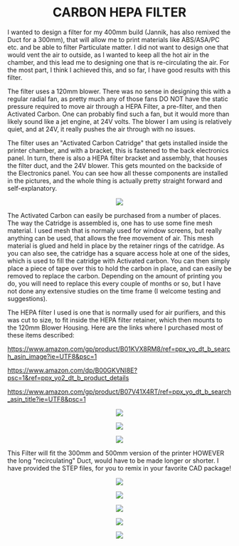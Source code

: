 
<h1 align="center">CARBON HEPA FILTER </h1>

I wanted to design a filter for my 400mm build (Jannik, has also remixed the Duct for a 300mm), that will allow me to print materials like ABS/ASA/PC etc. and be able to filter Particulate matter.
I did not want to design one that would vent the air to outside, as I wanted to keep all the hot air in the chamber, and this lead me to designing one
that is re-circulating the air.  For the most part, I think I achieved this, and so far, I have good results with this filter.

The filter uses a 120mm blower.  There was no sense in designing this with a regular radial fan, as pretty much any of those fans DO NOT have the
static pressure required to move air through a HEPA Filter, a pre-filter, and then Activated Carbon.  One can probably find such a fan, but it would more
than likely sound like a jet engine, at 24V volts.  The blower I am using is relatively quiet, and at 24V, it really pushes the air through with no issues.

The filter uses an "Activated Carbon Catridge" that gets installed inside the printer chamber, and with a bracket, this is fastened to the back electronics panel.
In turn, there is also a HEPA filter bracket and assembly, that houses the filter duct, and the 24V blower.  This gets mounted on the backside of the Electronics
panel.  You can see how all thesse components are installed in the pictures, and the whole thing is actually pretty straight forward and self-explanatory.

<p align="center">
<img src="https://github.com/cyborgcnc/CYBORGCNC__RRVC3MOD/blob/main/Activated-Carbon-Filter/Filter2.JPG">
</p>

The Activated Carbon can easily be purchased from a number of places.  The way the Catridge is assembled is, one has to use some fine mesh material.  I used
mesh that is normaly used for window screens, but really anything can be used, that allows the free movement of air.  This mesh material is glued and held in place by the retainer rings of the catridge.  As you can also see, the catridge has a square access hole at one of the sides, which is used to fill the catridge with Activated carbon.  You can then simply place a piece of tape over this to hold the carbon in place, and can easily be removed to replace the carbon.  Depending on the amount of printing you do, you will need to replace this every couple of months or so, but I have not done any extensive studies on the time frame (I welcome testing and suggestions).

The HEPA filter I used is one that is normally used for air purifiers, and this was cut to size, to fit inside the HEPA filter retainer, which then mounts to the 120mm Blower Housing.  Here are the links where I purchased most of these items described:


https://www.amazon.com/gp/product/B01KVX8RM8/ref=ppx_yo_dt_b_search_asin_image?ie=UTF8&psc=1

https://www.amazon.com/dp/B00GKVNI8E?psc=1&ref=ppx_yo2_dt_b_product_details

https://www.amazon.com/gp/product/B07V41X4RT/ref=ppx_yo_dt_b_search_asin_title?ie=UTF8&psc=1

<p align="center">
  <img src="https://github.com/cyborgcnc/CYBORGCNC__RRVC3MOD/blob/main/Activated-Carbon-Filter/Filter6.JPG">
  </p>
  <p align="center">
  <img src="https://github.com/cyborgcnc/CYBORGCNC__RRVC3MOD/blob/main/Activated-Carbon-Filter/Filter4.JPG">
  </p>
  <p align="center">
  <img src="https://github.com/cyborgcnc/CYBORGCNC__RRVC3MOD/blob/main/Activated-Carbon-Filter/Filter5.JPG">
  </p>
  
  This Filter will fit the 300mm and 500mm version of the printer HOWEVER the long "recirculating" Duct, would have to be made longer or shorter.  I have provided the STEP files, for you to remix in your favorite CAD package!
  
  <p align="center">
  <img src="https://github.com/cyborgcnc/CYBORGCNC__RRVC3MOD/blob/main/Activated-Carbon-Filter/Filter10.jpg">
  </p>
  <p align="center">
  <img src="https://github.com/cyborgcnc/CYBORGCNC__RRVC3MOD/blob/main/Activated-Carbon-Filter/IMG_7872.jpg">
  </p>
  <p align="center">
  <img src="https://github.com/cyborgcnc/CYBORGCNC__RRVC3MOD/blob/main/Activated-Carbon-Filter/IMG_7873.jpg">
  </p>
  
   <p align="center">
  <img src="https://github.com/cyborgcnc/CYBORGCNC__RRVC3MOD/blob/main/Activated-Carbon-Filter/IMG_7870.jpg">
  </p>
  <p align="center">
  <img src="https://github.com/cyborgcnc/CYBORGCNC__RRVC3MOD/blob/main/Activated-Carbon-Filter/IMG_7871.jpg">
  </p>
 

